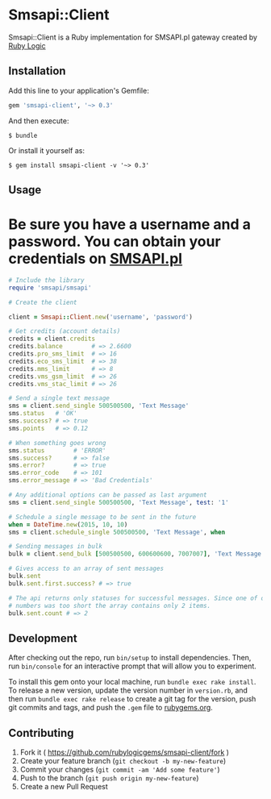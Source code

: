 # Smsapi::Client

Smsapi::Client is a Ruby implementation for SMSAPI.pl gateway created by [Ruby Logic](http://rubylogic.pl)

## Installation

Add this line to your application's Gemfile:

```ruby
gem 'smsapi-client', '~> 0.3'
```

And then execute:

    $ bundle

Or install it yourself as:

    $ gem install smsapi-client -v '~> 0.3'

## Usage

# Be sure you have a username and a password. You can obtain your credentials on [SMSAPI.pl](http://smsapi.pl)

```ruby
# Include the library
require 'smsapi/smsapi'

# Create the client

client = Smsapi::Client.new('username', 'password')

# Get credits (account details)
credits = client.credits
credits.balance        # => 2.6600
credits.pro_sms_limit  # => 16
credits.eco_sms_limit  # => 38
credits.mms_limit      # => 8
credits.vms_gsm_limit  # => 26
credits.vms_stac_limit # => 26

# Send a single text message
sms = client.send_single 500500500, 'Text Message'
sms.status   # 'OK'
sms.success? # => true
sms.points   # => 0.12

# When something goes wrong
sms.status        # 'ERROR'
sms.success?      # => false
sms.error?        # => true
sms.error_code    # => 101
sms.error_message # => 'Bad Credentials'

# Any additional options can be passed as last argument
sms = client.send_single 500500500, 'Text Message', test: '1'

# Schedule a single message to be sent in the future
when = DateTime.new(2015, 10, 10)
sms = client.schedule_single 500500500, 'Text Message', when

# Sending messages in bulk
bulk = client.send_bulk [500500500, 600600600, 7007007], 'Text Message', test: '1'

# Gives access to an array of sent messages
bulk.sent
bulk.sent.first.success? # => true

# The api returns only statuses for successful messages. Since one of our
# numbers was too short the array contains only 2 items.
bulk.sent.count # => 2
```

## Development

After checking out the repo, run `bin/setup` to install dependencies. Then, run `bin/console` for an interactive prompt that will allow you to experiment.

To install this gem onto your local machine, run `bundle exec rake install`. To release a new version, update the version number in `version.rb`, and then run `bundle exec rake release` to create a git tag for the version, push git commits and tags, and push the `.gem` file to [rubygems.org](https://rubygems.org).

## Contributing

1. Fork it ( https://github.com/rubylogicgems/smsapi-client/fork )
2. Create your feature branch (`git checkout -b my-new-feature`)
3. Commit your changes (`git commit -am 'Add some feature'`)
4. Push to the branch (`git push origin my-new-feature`)
5. Create a new Pull Request

